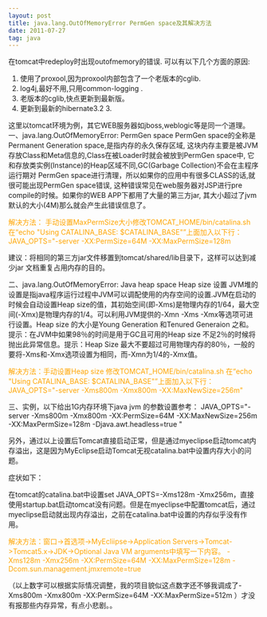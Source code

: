 ```yaml
---
layout: post
title: java.lang.OutOfMemoryError PermGen space及其解决方法  
date: 2011-07-27 
tag: java
---
```


在tomcat中redeploy时出现outofmemory的错误. 可以有以下几个方面的原因: 

 1. 使用了proxool,因为proxool内部包含了一个老版本的cglib. 
 2. log4j,最好不用,只用common-logging .
 3. 老版本的cglib,快点更新到最新版。
 4. 更新到最新的hibernate3.2 3.

 这里以tomcat环境为例，其它WEB服务器如jboss,weblogic等是同一个道理。
 一、java.lang.OutOfMemoryError: PermGen space PermGen space的全称是Permanent Generation space,是指内存的永久保存区域, 这块内存主要是被JVM存放Class和Meta信息的,Class在被Loader时就会被放到PermGen space中, 它和存放类实例(Instance)的Heap区域不同,GC(Garbage Collection)不会在主程序运行期对 PermGen space进行清理，所以如果你的应用中有很多CLASS的话,就很可能出现PermGen space错误, 这种错误常见在web服务器对JSP进行pre compile的时候。如果你的WEB APP下都用了大量的第三方jar, 其大小超过了jvm默认的大小(4M)那么就会产生此错误信息了。

 <font color=orange>解决方法： 手动设置MaxPermSize大小修改TOMCAT_HOME/bin/catalina.sh 在“echo "Using CATALINA_BASE: $CATALINA_BASE"”上面加入以下行： JAVA_OPTS="-server -XX:PermSize=64M -XX:MaxPermSize=128m </font>

 建议：将相同的第三方jar文件移置到tomcat/shared/lib目录下，这样可以达到减少jar 文档重复占用内存的目的。


 二、java.lang.OutOfMemoryError: Java heap space Heap size 设置 JVM堆的设置是指java程序运行过程中JVM可以调配使用的内存空间的设置.JVM在启动的时候会自动设置Heap size的值，其初始空间(即-Xms)是物理内存的1/64，最大空间(-Xmx)是物理内存的1/4。可以利用JVM提供的-Xmn -Xms -Xmx等选项可进行设置。Heap size 的大小是Young Generation 和Tenured Generaion 之和。提示：在JVM中如果98％的时间是用于GC且可用的Heap size 不足2％的时候将抛出此异常信息。提示：Heap Size 最大不要超过可用物理内存的80％，一般的要将-Xms和-Xmx选项设置为相同，而-Xmn为1/4的-Xmx值。 

  <font color=orange>解决方法：手动设置Heap size 修改TOMCAT_HOME/bin/catalina.sh 在“echo "Using CATALINA_BASE: $CATALINA_BASE"”上面加入以下行： JAVA_OPTS="-server -Xms800m -Xmx800m -XX:MaxNewSize=256m" </font>


 三、实例，以下给出1G内存环境下java jvm 的参数设置参考： JAVA_OPTS="-server -Xms800m -Xmx800m -XX:PermSize=64M -XX:MaxNewSize=256m -XX:MaxPermSize=128m -Djava.awt.headless=true " 

 

另外，通过以上设置后Tomcat直接启动正常，但是通过myeclipse启动tomcat内存溢出，这是因为MyEclipse启动Tomcat无视catalina.bat中设置内存大小的问题。

症状如下：

在tomcat的catalina.bat中设置set JAVA_OPTS=-Xms128m -Xmx256m，直接使用startup.bat启动tomcat没有问题。但是在myeclipse中配置tomcat后，通过myeclipse启动就出现内存溢出，之前在catalina.bat中设置的内存似乎没有作用。

 <font color=orange>解决方法：窗口->首选项->MyEcliipse->Application Servers->Tomcat->Tomcat5.x->JDK->Optional Java VM arguments中填写一下内容。
-Xms128m -Xmx256m -XX:PermSize=64M -XX:MaxPermSize=128m 
-Dcom.sun.management.jmxremote=true</font>

（以上数字可以根据实际情况调整，我的项目貌似这点数字还不够我调成了-Xms800m -Xmx800m -XX:PermSize=64M -XX:MaxPermSize=512m ）才没有报那些内存异常，有点小悲剧。。